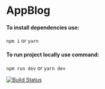 # AppBlog

#### To install dependencies use: 
`npm i` or `yarn`
#### To run project locally use command: 
`npm run dev` or `yarn dev`

[![Build Status](https://travis-ci.com/Fl0ydR0se/AppBlog.svg?branch=develop)](https://travis-ci.com/Fl0ydR0se/AppBlog)
